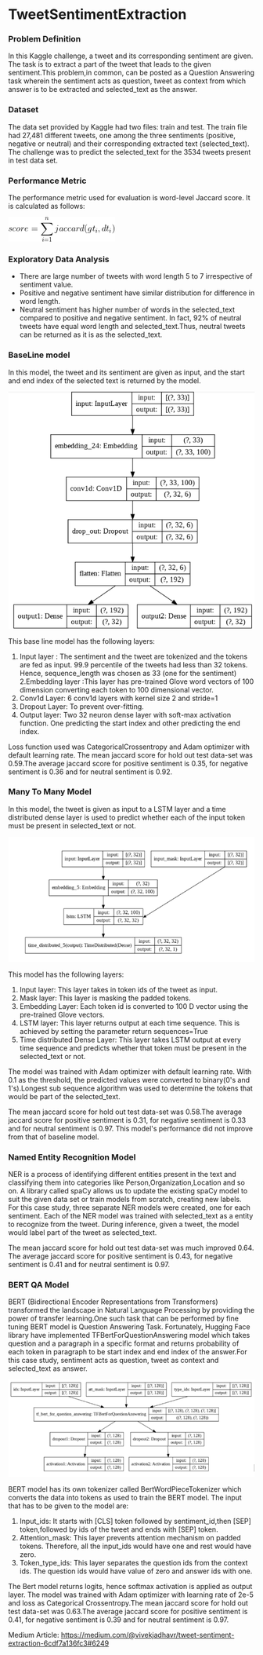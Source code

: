 # TweetSentimentExtraction

### Problem Definition 
In this Kaggle challenge, a tweet and its corresponding sentiment are given. The task is to extract a part of the tweet that leads to the given sentiment.This problem,in common, can be posted as a Question Answering task wherein the sentiment acts as question, tweet as context from which answer is to be extracted and selected_text as the answer.

### Dataset
The data set provided by Kaggle had two files: train and test. The train file had 27,481 different tweets, one among the three sentiments (positive, negative or neutral) and their corresponding extracted text (selected_text). The challenge was to predict the selected_text for the 3534 tweets present in test data set.

### Performance Metric
The performance metric used for evaluation is word-level Jaccard score. It is calculated as follows:

![Performance Metric](https://github.com/VIVEK-JADHAV/TweetSentimentExtraction/blob/master/Images/performance.png)

### Exploratory Data Analysis
- There are large number of tweets with word length 5 to 7 irrespective of sentiment value.
- Positive and negative sentiment have similar distribution for difference in word length.
- Neutral sentiment has higher number of words in the selected_text compared to positive and negative sentiment. In fact, 92% of neutral tweets have equal word length and selected_text.Thus, neutral tweets can be returned as it is as the selected_text.

### BaseLine model
In this model, the tweet and its sentiment are given as input, and the start and end index of the selected text is returned by the model.

![BaseLineModel Archietecture](https://github.com/VIVEK-JADHAV/TweetSentimentExtraction/blob/master/Images/BaseLineModel.png)

This base line model has the following layers:
1. Input layer : The sentiment and the tweet are tokenized and the tokens are fed as input. 99.9 percentile of the tweets had less than 32 tokens. Hence, sequence_length was chosen as 33 (one for the sentiment) 
2.Embedding layer :This layer has pre-trained Glove word vectors of 100 dimension converting each token to 100 dimensional vector.
3. Conv1d Layer: 6 conv1d layers with kernel size 2 and stride=1
4. Dropout Layer: To prevent over-fitting.
5. Output layer: Two 32 neuron dense layer with soft-max activation function. One predicting the start index and other predicting the end index.

Loss function used was CategoricalCrossentropy and Adam optimizer with default learning rate.
The mean jaccard score for hold out test data-set was 0.59.The average jaccard score for positive sentiment is 0.35, for negative sentiment is 0.36 and for neutral sentiment is 0.92.

### Many To Many Model
In this model, the tweet is given as input to a LSTM layer and a time distributed dense layer is used to predict whether each of the input token must be present in selected_text or not.

![MantToManyModel Archietecture](https://github.com/VIVEK-JADHAV/TweetSentimentExtraction/blob/master/Images/ManyToManyModel.png)

This model has the following layers:
1. Input layer: This layer takes in token ids of the tweet as input.
2. Mask layer: This layer is masking the padded tokens.
3. Embedding Layer: Each token id is converted to 100 D vector using the pre-trained Glove vectors.
4. LSTM layer: This layer returns output at each time sequence. This is achieved by setting the parameter return sequences=True
5. Time distributed Dense Layer: This layer takes LSTM output at every time sequence and predicts whether that token must be present in the selected_text or not.

The model was trained with Adam optimizer with default learning rate. With 0.1 as the threshold, the predicted values were converted to binary(0's and 1's).Longest sub sequence algorithm was used to determine the tokens that would be part of the selected_text.

The mean jaccard score for hold out test data-set was 0.58.The average jaccard score for positive sentiment is 0.31, for negative sentiment is 0.33 and for neutral sentiment is 0.97. This model's performance did not improve from that of baseline model.

### Named Entity Recognition Model
NER is a process of identifying different entities present in the text and classifying them into categories like Person,Organization,Location and so on. A library called spaCy allows us to update the existing spaCy model to suit the given data set or train models from scratch, creating new labels. 
For this case study, three separate NER models were created, one for each sentiment. Each of the NER model was trained with selected_text as a entity to recognize from the tweet. During inference, given a tweet, the model would label part of the tweet as selected_text.

The mean jaccard score for hold out test data-set was much improved 0.64. The average jaccard score for positive sentiment is 0.43, for negative sentiment is 0.41 and for neutral sentiment is 0.97.

### BERT QA Model
BERT (Bidirectional Encoder Representations from Transformers) transformed the landscape in Natural Language Processing by providing the power of transfer learning.One such task that can be performed by fine tuning BERT model is Question Answering Task. Fortunately, Hugging Face library have implemented TFBertForQuestionAnswering model which takes question and a paragraph in a specific format and returns probability of each token in paragraph to be start index and end index of the answer.For this case study, sentiment acts as question, tweet as context and selected_text as answer.

![BERT_QAModel Archietecture](https://github.com/VIVEK-JADHAV/TweetSentimentExtraction/blob/master/Images/BERT_QAModel.png)

BERT model has its own tokenizer called BertWordPieceTokenizer which converts the data into tokens as used to train the BERT model. The input that has to be given to the model are:
1. Input_ids: It starts with [CLS] token followed by sentiment_id,then [SEP] token,followed by ids of the tweet and ends with [SEP] token.
2. Attention_mask: This layer prevents attention mechanism on padded tokens. Therefore, all the input_ids would have one and rest would have zero.
3. Token_type_ids: This layer separates the question ids from the context ids.
The question ids would have value of zero and answer ids with one.

The Bert model returns logits, hence softmax activation is applied as output layer. The model was trained with Adam optimizer with learning rate of 2e-5 and loss as Categorical Crossentropy.The mean jaccard score for hold out test data-set was 0.63.The average jaccard score for positive sentiment is 0.41, for negative sentiment is 0.39 and for neutral sentiment is 0.97.


Medium Article: https://medium.com/@vivekjadhavr/tweet-sentiment-extraction-6cdf7a136fc3#6249

